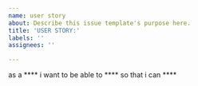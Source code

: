 ```yaml
---
name: user story
about: Describe this issue template's purpose here.
title: 'USER STORY:'
labels: ''
assignees: ''

---
```


as a **** i want to be able to **** so that i can ****
